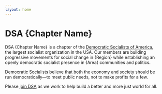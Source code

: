 ```yaml
---
layout: home
---
```

# DSA {Chapter Name}

DSA {Chapter Name} is a chapter of the [Democratic Socialists of America](http://dsausa.org), the largest socialist organization in the USA. Our members are building progressive movements for social change in {Region} while establishing an openly democratic socialist presence in {Area} communities and politics.

Democratic Socialists believe that both the economy and society should be run democratically—to meet public needs, not to make profits for a few.

Please [join DSA](http://dsausa.org/join) as we work to help build a better and more just world for all.
